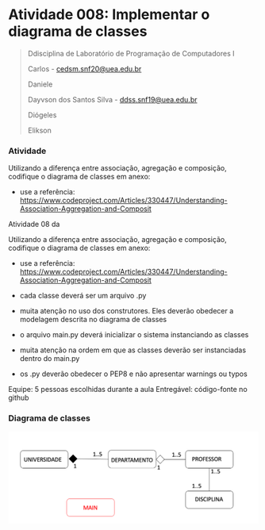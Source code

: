 # Atividade 008: Implementar o diagrama de classes

> Ddisciplina de Laboratório de Programação de Computadores I
>
> Carlos - cedsm.snf20@uea.edu.br
> 
> Daniele
> 
> Dayvson dos Santos Silva - ddss.snf19@uea.edu.br
>
> Diógeles
> 
> Elikson

### Atividade 
Utilizando a diferença entre associação, agregação e composição, codifique o diagrama de classes em anexo:
- use a referência: https://www.codeproject.com/Articles/330447/Understanding-Association-Aggregation-and-Composit

Atividade 08 da 

Utilizando a diferença entre associação, agregação e composição, codifique o diagrama de classes em anexo:
- use a referência: https://www.codeproject.com/Articles/330447/Understanding-Association-Aggregation-and-Composit

- cada classe deverá ser um arquivo .py
- muita atenção no uso dos construtores. Eles deverão obedecer a modelagem descrita no diagrama de classes
- o arquivo main.py deverá inicializar o sistema instanciando as classes
- muita atenção na ordem em que as classes deverão ser instanciadas dentro do main.py
- os .py deverão obedecer o PEP8 e não apresentar warnings ou typos


Equipe: 5 pessoas escolhidas durante a aula
Entregável: código-fonte no github

### Diagrama de classes
![](class-diagram.png)
